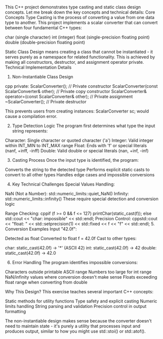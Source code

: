 This C++ project demonstrates type casting and static class design concepts. Let me break down the key concepts and technical details:
Core Concepts
Type Casting is the process of converting a value from one data type to another. 
This project implements a scalar converter that can convert between four fundamental C++ types:

char (single character)
int (integer)
float (single-precision floating point)
double (double-precision floating point)

Static Class Design means creating a class that cannot be instantiated - it serves purely as a namespace for related functionality. This is achieved by making all constructors, destructor, and assignment operator private.
Technical Implementation Details
1. Non-Instantiable Class Design

cpp
private:
    ScalarConverter();                                    // Private constructor
    ScalarConverter(const ScalarConverter& other);       // Private copy constructor
    ScalarConverter& operator=(const ScalarConverter& other); // Private assignment
    ~ScalarConverter();                                   // Private destructor

This prevents users from creating instances: ScalarConverter sc; would cause a compilation error.

2. Type Detection Logic
The program first determines what type the input string represents:

Character: Single character or quoted character ('a')
Integer: Valid integer within INT_MIN to INT_MAX range
Float: Ends with 'f' or special literals (nanf, +inff, -inff)
Double: Valid double or special literals (nan, +inf, -inf)

3. Casting Process
Once the input type is identified, the program:

Converts the string to the detected type
Performs explicit static casts to convert to all other types
Handles edge cases and impossible conversions

4. Key Technical Challenges
Special Values Handling:

NaN (Not a Number): std::numeric_limits<float>::quiet_NaN()
Infinity: std::numeric_limits<float>::infinity()
These require special detection and conversion logic

Range Checking:
cppif (f >= 0 && f <= 127)
    printChar(static_cast<char>(f));
else
    std::cout << "char: impossible" << std::endl;
Precision Control:
cppstd::cout << "float: " << std::setprecision(1) << std::fixed << f << "f" << std::endl;
5. Conversion Examples
Input "42.0f":

Detected as float
Converted to float f = 42.0f
Cast to other types:

char: static_cast<char>(42.0f) → '*' (ASCII 42)
int: static_cast<int>(42.0f) → 42
double: static_cast<double>(42.0f) → 42.0



6. Error Handling
The program identifies impossible conversions:

Characters outside printable ASCII range
Numbers too large for int range
NaN/infinity values where conversion doesn't make sense
Floats exceeding float range when converting from double

Why This Design?
This exercise teaches several important C++ concepts:

Static methods for utility functions
Type safety and explicit casting
Numeric limits handling
String parsing and validation
Precision control in output formatting

The non-instantiable design makes sense because the converter doesn't need to maintain state - it's purely a utility that processes input and produces output, similar to how you might use std::stoi() or std::atof().